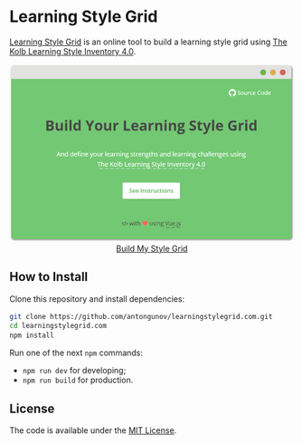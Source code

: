 # Learning Style Grid

[Learning Style Grid](http://learningstylegrid.com) is an online tool to build a learning style grid using [The Kolb Learning Style Inventory 4.0](https://learningfromexperience.com/research-library/the-kolb-learning-style-inventory-4-0/).

<p align="center">
  <a href="http://learningstylegrid.com/" target="_blank">
    <img src="learningstylegrid.png" width="800px">
    <br>
    Build My Style Grid
  </a>  
</p>

## How to Install

Clone this repository and install dependencies:

```bash
git clone https://github.com/antongunov/learningstylegrid.com.git
cd learningstylegrid.com
npm install
```

Run one of the next `npm` commands:

* `npm run dev` for developing;
* `npm run build` for production.

## License

The code is available under the [MIT License](LICENSE).

